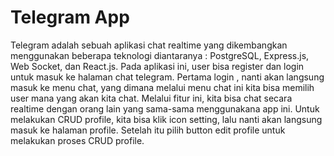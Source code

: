 # Telegram App

Telegram adalah sebuah aplikasi chat realtime yang dikembangkan menggunakan beberapa teknologi diantaranya : PostgreSQL, Express.js, Web Socket, dan React.js. Pada aplikasi ini, user bisa register dan login untuk masuk ke halaman chat telegram. Pertama login , nanti akan langsung masuk ke menu chat, yang dimana melalui menu chat ini kita bisa memilih user mana yang akan kita chat. Melalui fitur ini, kita bisa chat secara realtime dengan orang lain yang sama-sama menggunakana app ini. Untuk melakukan CRUD profile, kita bisa klik icon setting, lalu nanti akan langsung masuk ke halaman profile. Setelah itu pilih button edit profile untuk melakukan proses CRUD profile.
